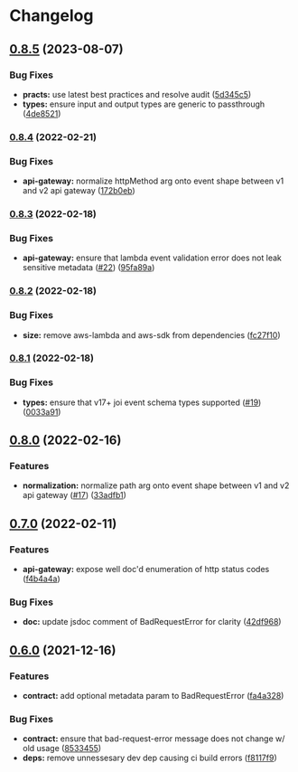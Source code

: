 # Changelog

## [0.8.5](https://github.com/ehmpathy/simple-lambda-handlers/compare/v0.8.4...v0.8.5) (2023-08-07)


### Bug Fixes

* **practs:** use latest best practices and resolve audit ([5d345c5](https://github.com/ehmpathy/simple-lambda-handlers/commit/5d345c53792da2e4dfe1a864dfc4afc5f4d10316))
* **types:** ensure input and output types are generic to passthrough ([4de8521](https://github.com/ehmpathy/simple-lambda-handlers/commit/4de8521189fe249cc8d7b1e6cf1c6ada00b8c82a))

### [0.8.4](https://www.github.com/uladkasach/simple-lambda-handlers/compare/v0.8.3...v0.8.4) (2022-02-21)


### Bug Fixes

* **api-gateway:** normalize httpMethod arg onto event shape between v1 and v2 api gateway ([172b0eb](https://www.github.com/uladkasach/simple-lambda-handlers/commit/172b0eb8a934aa3b941c6c9d9ecc597b0d24563d))

### [0.8.3](https://www.github.com/uladkasach/simple-lambda-handlers/compare/v0.8.2...v0.8.3) (2022-02-18)


### Bug Fixes

* **api-gateway:** ensure that lambda event validation error does not leak sensitive metadata ([#22](https://www.github.com/uladkasach/simple-lambda-handlers/issues/22)) ([95fa89a](https://www.github.com/uladkasach/simple-lambda-handlers/commit/95fa89aaf1c9ac2f7c564286728fea4399075ae5))

### [0.8.2](https://www.github.com/uladkasach/simple-lambda-handlers/compare/v0.8.1...v0.8.2) (2022-02-18)


### Bug Fixes

* **size:** remove aws-lambda and aws-sdk from dependencies ([fc27f10](https://www.github.com/uladkasach/simple-lambda-handlers/commit/fc27f10909984593c7abba49ce87f20c118d17ff))

### [0.8.1](https://www.github.com/uladkasach/simple-lambda-handlers/compare/v0.8.0...v0.8.1) (2022-02-18)


### Bug Fixes

* **types:** ensure that v17+ joi event schema types supported ([#19](https://www.github.com/uladkasach/simple-lambda-handlers/issues/19)) ([0033a91](https://www.github.com/uladkasach/simple-lambda-handlers/commit/0033a91caf0cf679db954e726cda70155d11fe4b))

## [0.8.0](https://www.github.com/uladkasach/simple-lambda-handlers/compare/v0.7.0...v0.8.0) (2022-02-16)


### Features

* **normalization:** normalize path arg onto event shape between v1 and v2 api gateway ([#17](https://www.github.com/uladkasach/simple-lambda-handlers/issues/17)) ([33adfb1](https://www.github.com/uladkasach/simple-lambda-handlers/commit/33adfb1ce23b9b86d1314e89b8ca4ea5d960f57e))

## [0.7.0](https://www.github.com/uladkasach/simple-lambda-handlers/compare/v0.6.0...v0.7.0) (2022-02-11)


### Features

* **api-gateway:** expose well doc'd enumeration of http status codes ([f4b4a4a](https://www.github.com/uladkasach/simple-lambda-handlers/commit/f4b4a4a04855dfd4ca173b1ca154f5af4b600c3c))


### Bug Fixes

* **doc:** update jsdoc comment of BadRequestError for clarity ([42df968](https://www.github.com/uladkasach/simple-lambda-handlers/commit/42df96813c1e53f6e6f45cf6575c3a6a83a21acb))

## [0.6.0](https://www.github.com/uladkasach/simple-lambda-handlers/compare/v0.5.0...v0.6.0) (2021-12-16)


### Features

* **contract:** add optional metadata param to BadRequestError ([fa4a328](https://www.github.com/uladkasach/simple-lambda-handlers/commit/fa4a328ddfd5b70371d070cb1185b9b411339a89))


### Bug Fixes

* **contract:** ensure that bad-request-error message does not change w/ old usage ([8533455](https://www.github.com/uladkasach/simple-lambda-handlers/commit/85334559244b7c5db1420bfd599dc48e9e841765))
* **deps:** remove unnessesary dev dep causing ci build errors ([f8117f9](https://www.github.com/uladkasach/simple-lambda-handlers/commit/f8117f9cfcdd4c1a96d53fc5723a30a20c38b7f0))
